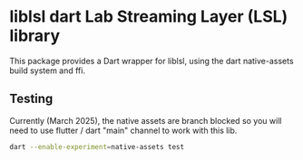 # liblsl dart Lab Streaming Layer (LSL) library

This package provides a Dart wrapper for liblsl, using the dart native-assets build system and ffi.


## Testing

Currently (March 2025), the native assets are branch blocked so you will need to use flutter / dart "main" channel to work with this lib.

```bash
dart --enable-experiment=native-assets test
```
